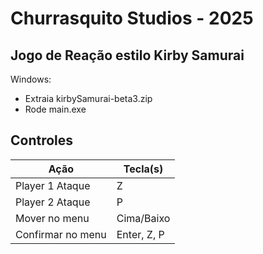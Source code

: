 # Churrasquito Studios - 2025

## Jogo de Reação estilo Kirby Samurai

Windows: 
- Extraia kirbySamurai-beta3.zip
- Rode main.exe

## Controles

| Ação           | Tecla(s)               |
|----------------|------------------------|
| Player 1 Ataque  | Z                    |
| Player 2 Ataque  | P                    |
| Mover no menu | Cima/Baixo              |
| Confirmar no menu | Enter, Z, P         |
